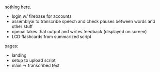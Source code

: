 nothing here.

- login w/ firebase for accounts
- assemblyai to transcribe speech and check pauses between words and other stuff
- openai takes that output and writes feedback (displayed on screen)
- LCD flashcards from summarized script

pages: 
- landing
- setup to upload script
- main -> transcribed text
